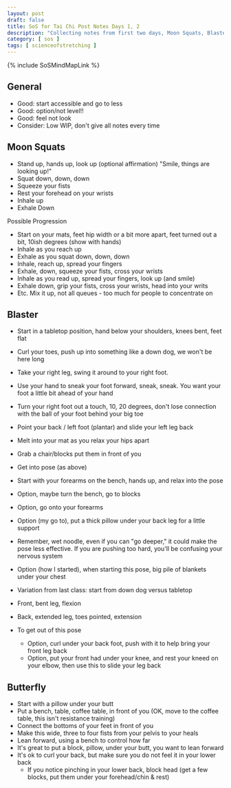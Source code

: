 ```yaml
---
layout: post
draft: false
title: SoS for Tai Chi Post Notes Days 1, 2
description: "Collecting notes from first two days, Moon Squats, Blaster, Butterfly"
category: [ sos ]
tags: [ scienceofstretching ]
---
```

{% include SoSMindMapLink %}

## General
* Good: start accessible and go to less
* Good: option/not level!!
* Good: feel not look
* Consider: Low WIP, don't give all notes every time

## Moon Squats
* Stand up, hands up, look up (optional affirmation) "Smile, things are looking up!"
* Squat down, down, down 
* Squeeze your fists
* Rest your forehead on your wrists
* Inhale up
* Exhale Down

Possible Progression
* Start on your mats, feet hip width or a bit more apart, feet turned out a bit, 10ish degrees (show with hands)
* Inhale as you reach up
* Exhale as you squat down, down, down
* Inhale, reach up, spread your fingers
* Exhale, down, squeeze your fists, cross your wrists
* Inhale as you read up, spread your fingers, look up (and smile)
* Exhale down, grip your fists, cross your wrists, head into your writs
* Etc. Mix it up, not all queues - too much for people to concentrate on

## Blaster
* Start in a tabletop position, hand below your shoulders, knees bent, feet flat
* Curl your toes, push up into something like a down dog, we won't be here long
* Take your right leg, swing it around to your right foot.
* Use your hand to sneak your foot forward, sneak, sneak. You want your foot a little bit ahead of your hand
* Turn your right foot out a touch, 10, 20 degrees, don't lose connection with the ball of your foot behind your big toe
* Point your back / left foot (plantar) and slide your left leg back
* Melt into your mat as you relax your hips apart

* Grab a chair/blocks put them in front of you
* Get into pose (as above)
* Start with your forearms on the bench, hands up, and relax into the pose
* Option, maybe turn the bench, go to blocks
* Option, go onto your forearms
* Option (my go to), put a thick pillow under your back leg for a little support
* Remember, wet noodle, even if you can "go deeper," it could make the pose less effective. If you are pushing too hard, you'll be confusing your nervous system
* Option (how I started), when starting this pose, big pile of blankets under your chest

* Variation from last class: start from down dog versus tabletop

* Front, bent leg, flexion
* Back, extended leg, toes pointed, extension

* To get out of this pose
  * Option, curl under your back foot, push with it to help bring your front leg back
  * Option, put your front had under your knee, and rest your kneed on your elbow, then use this to slide your leg back

## Butterfly
* Start with a pillow under your butt
* Put a bench, table, coffee table, in front of you (OK, move to the coffee table, this isn't resistance training)
* Connect the bottoms of your feet in front of you
* Make this wide, three to four fists from your pelvis to your heals
* Lean forward, using a bench to control how far
* It's great to put a block, pillow, under your butt, you want to lean forward
* It's ok to curl your back, but make sure you do not feel it in your lower back
  * If you notice pinching in your lower back, block head (get a few blocks, put them under your forehead/chin & rest)

